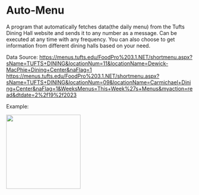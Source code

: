 # Auto-Menu

A program that automatically fetches data(the daily menu) from the Tufts Dining Hall website and sends it to any number as a message. Can be executed at any time with any frequency. You can also choose to get information from different dining halls based on your need.

Data Source: 
https://menus.tufts.edu/FoodPro%203.1.NET/shortmenu.aspx?sName=TUFTS+DINING&locationNum=11&locationName=Dewick-MacPhie+Dining+Center&naFlag=1
https://menus.tufts.edu/FoodPro%203.1.NET/shortmenu.aspx?sName=TUFTS+DINING&locationNum=09&locationName=Carmichael+Dining+Center&naFlag=1&WeeksMenus=This+Week%27s+Menus&myaction=read&dtdate=2%2f19%2f2023

Example: 

<img src="https://user-images.githubusercontent.com/90101497/217742789-42c601e0-14d0-4e91-8943-464ac443a8a5.png" width="200">
